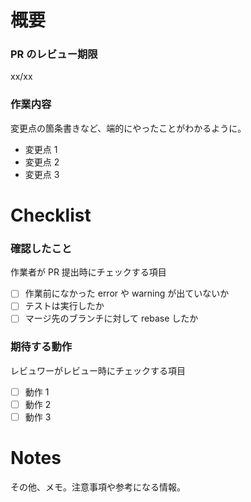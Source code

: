 # 概要

### PR のレビュー期限
xx/xx

### 作業内容
変更点の箇条書きなど、端的にやったことがわかるように。
- 変更点 1
- 変更点 2
- 変更点 3

# Checklist
### 確認したこと
作業者が PR 提出時にチェックする項目
- [ ] 作業前になかった error や warning が出ていないか
- [ ] テストは実行したか
- [ ] マージ先のブランチに対して rebase したか

### 期待する動作
レビュワーがレビュー時にチェックする項目
- [ ] 動作 1 
- [ ] 動作 2 
- [ ] 動作 3 

# Notes
その他、メモ。注意事項や参考になる情報。